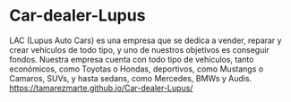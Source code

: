 # Car-dealer-Lupus
LAC (Lupus Auto Cars) es una empresa que se dedica a vender, reparar y crear vehículos de todo tipo, y uno de nuestros objetivos es conseguir fondos. Nuestra empresa cuenta con todo tipo de vehículos, tanto económicos, como Toyotas o Hondas, deportivos, como Mustangs o Camaros, SUVs, y hasta sedans, como Mercedes, BMWs y Audis.
https://tamarezmarte.github.io/Car-dealer-Lupus/

